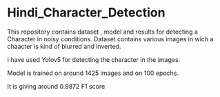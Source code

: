 # Hindi_Character_Detection
This repository contains dataset , model and results for detecting a Character in noisy conditions. Dataset contains various images in wich a chaacter is kind of blurred and inverted.

I have used Yolov5 for detecting the character in the images.

Model is trained on around 1425 images and on 100 epochs.

It is giving around 0.9872 F1 score
